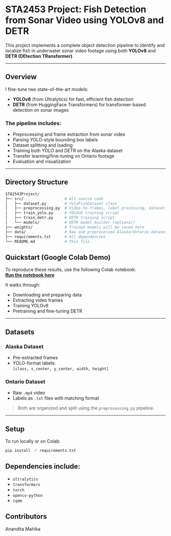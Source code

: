 # STA2453 Project: Fish Detection from Sonar Video using YOLOv8 and DETR

This project implements a complete object detection pipeline to identify and localize fish in underwater sonar video footage using both **YOLOv8** and **DETR (DEtection TRansformer)**.

---

## Overview

I fine-tune two state-of-the-art models:

- **YOLOv8** (from Ultralytics) for fast, efficient fish detection  
- **DETR** (from HuggingFace Transformers) for transformer-based detection on sonar images

### The pipeline includes:

- Preprocessing and frame extraction from sonar video  
- Parsing YOLO-style bounding box labels  
- Dataset splitting and loading  
- Training both YOLO and DETR on the Alaska dataset  
- Transfer learning/fine-tuning on Ontario footage  
- Evaluation and visualization  

---

## Directory Structure

```bash
STA2543Project/
├── src/                  # All source code
│   ├── dataset.py        # YoloFishDataset class
│   ├── preprocessing.py  # Video-to-frames, label processing, dataset split
│   ├── train_yolo.py     # YOLOv8 training script
│   ├── train_detr.py     # DETR training script
│   └── models/           # DETR model builder (optional)
├── weights/              # Trained models will be saved here
├── data/                 # Raw and preprocessed Alaska/Ontario datasets
├── requirements.txt      # All dependencies
└── README.md             # This file

```

##  Quickstart (Google Colab Demo)

To reproduce these results, use the following Colab notebook:  
 **[Run the notebook here]([https://colab.research.google.com/drive/your-demo-link-here](https://colab.research.google.com/drive/1_9YTcMLis6IeCAAgTZuVTFCOTF7_omZi?usp=sharing))**

It walks through:

- Downloading and preparing data  
- Extracting video frames  
- Training YOLOv8  
- Pretraining and fine-tuning DETR  

---

## Datasets

### Alaska Dataset
- Pre-extracted frames  
- YOLO-format labels:  
  `[class, x_center, y_center, width, height]`

### Ontario Dataset
- Raw `.mp4` video  
- Labels as `.txt` files with matching format  

> Both are organized and split using the `preprocessing.py` pipeline.

---

## Setup

To run locally or on Colab:

```bash
pip install -r requirements.txt
```
##  Dependencies include:

- `ultralytics`
- `transformers`
- `torch`
- `opencv-python`
- `tqdm`

## **Contributors**
Anandita Mahika
